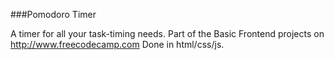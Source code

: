 ###Pomodoro Timer

A timer for all your task-timing needs.
Part of the Basic Frontend projects on <http://www.freecodecamp.com>
Done in html/css/js.
